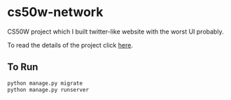# cs50w-network

CS50W project which I built twitter-like website with the worst UI probably.

To read the details of the project click [here](https://cs50.harvard.edu/web/2020/projects/4/network/).

## To Run

```bash
python manage.py migrate
python manage.py runserver
```
